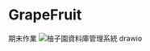 # GrapeFruit
期末作業
![柚子園資料庫管理系統 drawio](https://user-images.githubusercontent.com/97815504/154434348-8e1cbdc6-6ff1-4af1-abde-7925a3cf1c54.png)

